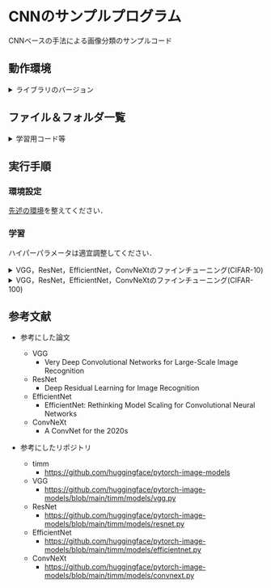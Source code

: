 # CNNのサンプルプログラム
CNNベースの手法による画像分類のサンプルコード

## 動作環境
<details>
<summary>ライブラリのバージョン</summary>
 
* Ubuntu 18.04
* Geforce RTX 4090
* driver 530.30.02
* cuda 12.1
* python 3.6.9
* torch 1.8.1+cu111
* torchaudio  0.8.1
* torchinfo 1.5.4
* torchmetrics  0.8.2
* torchsummary  1.5.1
* torchvision 0.9.1+cu111
* timm  0.5.4
* tlt  0.1.0
* numpy  1.19.5
* Pillow  8.4.0
* scikit-image  0.17.2
* scikit-learn  0.24.2
* tqdm  4.64.0
* opencv-python  4.5.1.48
* opencv-python-headless  4.6.0.66
* scipy  1.5.4
* matplotlib  3.3.4
* mmcv  1.7.1
</details>

## ファイル＆フォルダ一覧

<details>
<summary>学習用コード等</summary>
 
|ファイル名|説明|
|----|----|
|vgg_train.py|VGGを学習するコード．|
|resnet_train.py|ResNetを学習するコード．|
|efficientnet_train.py|EfficientNetを学習するコード(EfficientNetはモデルによって画像サイズが異なるので適宜リサイズをしてください)．|
|convnext_train.py|ConvNeXtを学習するコード．|
|trainer.py|学習ループのコード．|
|make_graph.py|学習曲線を可視化するコード．|
</details>

## 実行手順

### 環境設定

[先述の環境](https://github.com/cu-milab/ra-takase-2020/tree/master/Code/CNN_sample#%E5%8B%95%E4%BD%9C%E7%92%B0%E5%A2%83)を整えてください．

### 学習
ハイパーパラメータは適宜調整してください．

<details>
<summary>VGG，ResNet，EfficientNet，ConvNeXtのファインチューニング(CIFAR-10)</summary>
 
```
python3 vgg_train.py --epoch 10 --batch_size 128 --amp --dataset cifar10
```
```
python3 resnet_train.py --epoch 10 --batch_size 128 --amp --dataset cifar10
```
```
python3 efficientnet_train.py --epoch 10 --batch_size 128 --amp --dataset cifar10
```
```
python3 convnext_train.py --epoch 10 --batch_size 128 --amp --dataset cifar10
```
</details>

<details>
<summary>VGG，ResNet，EfficientNet，ConvNeXtのファインチューニング(CIFAR-100)</summary>
 
```
python3 vgg_train.py --epoch 10 --batch_size 128 --amp --dataset cifar100
```
```
python3 resnet_train.py --epoch 10 --batch_size 128 --amp --dataset cifar100
```
```
python3 efficientnet_train.py --epoch 10 --batch_size 128 --amp --dataset cifar100
```
```
python3 convnext_train.py --epoch 10 --batch_size 128 --amp --dataset cifar100
```
</details>

## 参考文献
* 参考にした論文
  * VGG
    * Very Deep Convolutional Networks for Large-Scale Image Recognition
  * ResNet
    * Deep Residual Learning for Image Recognition
  * EfficientNet
    * EfficientNet: Rethinking Model Scaling for Convolutional Neural Networks
  * ConvNeXt
    * A ConvNet for the 2020s

* 参考にしたリポジトリ 
  * timm
    * https://github.com/huggingface/pytorch-image-models
  * VGG
    * https://github.com/huggingface/pytorch-image-models/blob/main/timm/models/vgg.py
  * ResNet
    * https://github.com/huggingface/pytorch-image-models/blob/main/timm/models/resnet.py
  * EfficientNet
    * https://github.com/huggingface/pytorch-image-models/blob/main/timm/models/efficientnet.py
  * ConvNeXt
    * https://github.com/huggingface/pytorch-image-models/blob/main/timm/models/convnext.py
